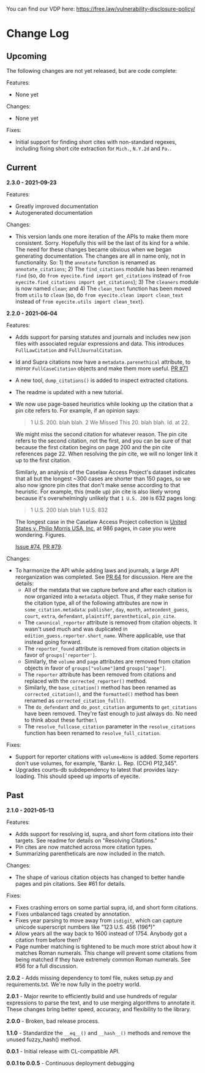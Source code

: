 You can find our VDP here: https://free.law/vulnerability-disclosure-policy/
# Change Log

## Upcoming

The following changes are not yet released, but are code complete:

Features:
 - None yet

Changes:
 - None yet

Fixes:
 - Initial support for finding short cites with non-standard regexes, including fixing short cite extraction for `Mich.`, `N.Y.2d` and `Pa.`. 

## Current

**2.3.0 - 2021-09-23**

Features:
 - Greatly improved documentation
 - Autogenerated documentation

Changes:
 - This version lands one more iteration of the APIs to make them more consistent. Sorry. Hopefully this will be the last of its kind for a while. The need for these changes became obvious when we began generating documentation. The changes are all in name only, not in functionality. So: 1) the `annotate` function is renamed as `annotate_citations`; 2) The `find_citations` module has been renamed `find` (so, do `from eyecite.find import get_citations` instead of `from eyecite.find_citations import get_citations`); 3) The `cleaners` module is now named `clean`; and 4) The `clean_text` function has been moved from `utils` to `clean` (so, do `from eyecite.clean import clean_text` instead of `from eyecite.utils import clean_text`). 


**2.2.0 - 2021-06-04**

Features:
 - Adds support for parsing statutes and journals and includes new json files with associated regular expressions and data. This introduces `FullLawCitation` and `FullJournalCitation`.
 - Id and Supra citations now have a `metadata.parenethical` attribute, to mirror `FullCaseCitation` objects and make them more useful. [PR #71][71]
 - A new tool, `dump_citations()` is added to inspect extracted citations.
 - The readme is updated with a new tutorial.
 - We now use page-based heuristics while looking up the citation that a pin cite refers to. For example, if an opinion says:

    > 1 U.S. 200. blah blah. 2 We Missed This 20. blah blah. Id. at 22.
   
    We might miss the second citation for whatever reason. The pin cite refers to the second citation, not the first, and you can be sure of that because the first citation begins on page 200 and the pin cite references page 22. When resolving the pin cite, we will no longer link it up to the first citation.
   
    Similarly, an analysis of the Caselaw Access Project's dataset indicates that all but the longest ~300 cases are shorter than 150 pages, so we also now ignore pin cites that don't make sense according to that heuristic. For example, this (made up) pin cite is also likely wrong because it's overwhelmingly unlikely that `1 U.S. 200` is 632 pages long:

    > 1 U.S. 200 blah blah 1 U.S. 832
 
    The longest case in the Caselaw Access Project collection is [United States v. Philip Morris USA, Inc](https://cite.case.law/f-supp-2d/449/1/), at 986 pages, in case you were wondering. Figures. 
   
    [Issue #74][74], [PR #79][79].

Changes:
 - To harmonize the API while adding laws and journals, a large API reorganization was completed. See [PR 64][64] for discussion. Here are the details:
    - All of the metdata that we capture before and after each citation is now organized into a `metadata` object. Thus, if they make sense for the citation type, all of the following attributes are now in `some_citation.metadata`: `publisher`, `day`, `month`, `antecedent_guess`, `court`, `extra`, `defendant`, `plaintiff`, `parenthetical`, `pin_cite`.
    - The `canonical_reporter` attribute is removed from citation objects. It wasn't used much and was duplicated in `edition_guess.reporter.short_name`. Where applicable, use that instead going forward.
     - The `reporter_found` attribute is removed from citation objects in favor of `groups['reporter']`.
     - Similarly, the `volume` and `page` attributes are removed from citation objects in favor of `groups["volume"]`and `groups["page"]`.
     - The `reporter` attribute has been removed from citations and replaced with the `corrected_reporter()` method.
     - Similarly, the `base_citation()` method has been renamed as `corrected_citation()`, and the `formatted()` method has been renamed as `corrected_citation_full()`.
     - The `do_defendant` and `do_post_citation` arguments to `get_citations` have been removed. They're fast enough to just always do. No need to think about these further.\
     - The `resolve_fullcase_citation` parameter in the `resolve_citations` function has been renamed to `resolve_full_citation`.  

Fixes:
 - Support for reporter citations with `volume=None` is added. Some reporters don't use volumes, for example, "Bankr. L. Rep. (CCH) P12,345".
 - Upgrades courts-db subdependency to latest that provides lazy-loading. This should speed up imports of eyecite.

[64]: https://github.com/freelawproject/eyecite/pull/64
[71]: https://github.com/freelawproject/eyecite/pull/71
[74]: https://github.com/freelawproject/eyecite/issues/74
[79]: https://github.com/freelawproject/eyecite/pull/79


## Past

**2.1.0 - 2021-05-13**

Features:
 - Adds support for resolving id, supra, and short form citations into
   their targets. See readme for details on "Resolving Citations."
 - Pin cites are now matched across more citation types.
 - Summarizing parentheticals are now included in the match.

Changes:
 - The shape of various citation objects has changed to better handle pages and
   pin citations. See #61 for details.

Fixes:
 - Fixes crashing errors on some partial supra, id, and short form citations.
 - Fixes unbalanced tags created by annotation.
 - Fixes year parsing to move away from `isdigit`, which can capture 
   unicode superscript numbers like "123 U.S. 456 (196⁴)"
 - Allow years all the way back to 1600 instead of 1754. Anybody got a citation
   from before then?
 - Page number matching is tightened to be much more strict about how it 
   matches Roman numerals. This change will prevent some citations from being 
   matched if they have extremely common Roman numerals. See #56 for a full 
   discussion.
   
**2.0.2** - Adds missing dependency to toml file, nukes setup.py and
requirements.txt. We're now fully in the poetry world.

**2.0.1** - Major rewrite to efficiently build and use hundreds of regular
expressions to parse the text, and to use merging algorithms to annotate it.
These changes bring better speed, accuracy, and flexibility to the library.

**2.0.0** - Broken, bad release process.

**1.1.0** - Standardize the `__eq__()` and `__hash__()` methods and remove the
unused fuzzy_hash() method.

**0.0.1** - Initial release with CL-compatible API.

**0.0.1 to 0.0.5** - Continuous deployment debugging
